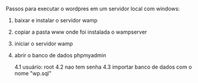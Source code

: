 Passos para executar o wordpres em um servidor local com windows:

1. baixar e instalar o servidor wamp 

2. copiar a pasta www onde foi instalada o wampserver 

3. iniciar o servidor wamp

4. abrir o banco de dados phpmyadmin

	4.1 usuário: root
	4.2 nao tem senha
	4.3 importar banco de dados com o nome "wp.sql" 
